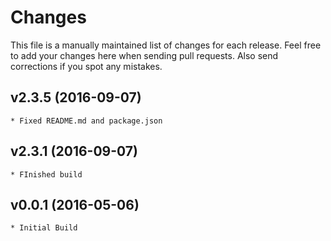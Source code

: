 # Changes

This file is a manually maintained list of changes for each release. Feel free
to add your changes here when sending pull requests. Also send corrections if
you spot any mistakes.

## v2.3.5 (2016-09-07)

	* Fixed README.md and package.json

## v2.3.1 (2016-09-07)

	* FInished build

## v0.0.1 (2016-05-06)

	* Initial Build